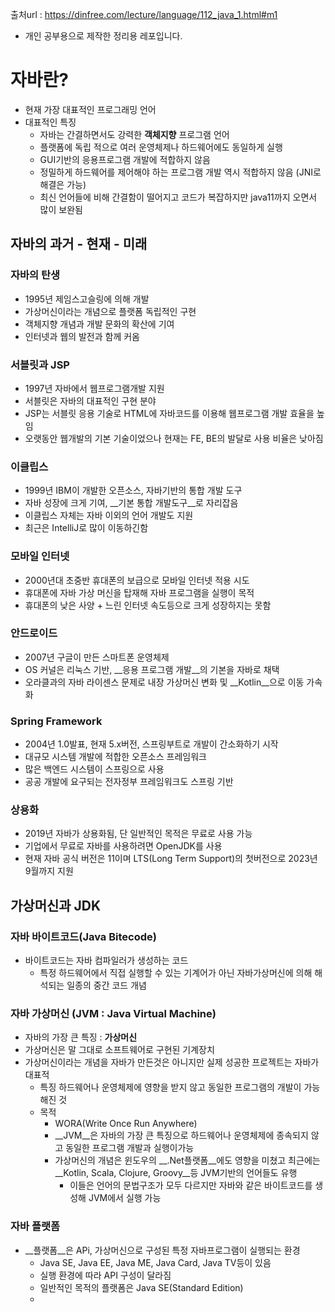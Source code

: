 출처url : https://dinfree.com/lecture/language/112_java_1.html#m1
- 개인 공부용으로 제작한 정리용 레포입니다.
# 자바란?
- 현재 가장 대표적인 프로그래밍 언어
- 대표적인 특징
    - 자바는 간결하면서도 강력한 __객체지향__ 프로그램 언어
    - 플랫폼에 독립 적으로 여러 운영체제나 하드웨어에도 동일하게 실행
    - GUI기반의 응용프로그램 개발에 적합하지 않음
    - 정밀하게 하드웨어를 제어해야 하는 프로그램 개발 역시 적합하지 않음
    (JNI로 해결은 가능)
    - 최신 언어들에 비해 간결함이 떨어지고 코드가 복잡하지만 java11까지 오면서 많이 보완됨

## 자바의 과거 - 현재 - 미래
### 자바의 탄생
- 1995년 제임스고슬링에 의해 개발
- 가상머신이라는 개념으로 플랫폼 독립적인 구현
- 객체지향 개념과 개발 문화의 확산에 기여
- 인터넷과 웹의 발전과 함께 커옴

### 서블릿과 JSP
- 1997년 자바에서 웹프로그램개발 지원
- 서블릿은 자바의 대표적인 구현 분야
- JSP는 서블릿 응용 기술로 HTML에 자바코드를 이용해 웹프로그램 개발 효율을 높임
- 오랫동안 웹개발의 기본 기술이었으나 현재는 FE, BE의 발달로 사용 비율은 낮아짐

### 이클립스
- 1999년 IBM이 개발한 오픈소스, 자바기반의 통합 개발 도구
- 자바 성장에 크게 기여, __기본 통합 개발도구__로 자리잡음
- 이클립스 자체는 자바 이외의 언어 개발도 지원
- 최근은 IntelliJ로 많이 이동하긴함

### 모바일 인터넷
- 2000년대 초중반 휴대폰의 보급으로 모바일 인터넷 적용 시도
- 휴대폰에 자바 가상 머신을 탑재해 자바 프로그램을 실행이 목적
- 휴대폰의 낮은 사양 + 느린 인터넷 속도등으로 크게 성장하지는 못함

### 안드로이드
- 2007년 구글이 만든 스마트폰 운영체제
- OS 커널은 리눅스 기반, __응용 프로그램 개발__의 기본을 자바로 채택
- 오라클과의 자바 라이센스 문제로 내장 가상머신 변화 및 __Kotlin__으로 이동 가속화

### Spring Framework
- 2004년 1.0발표, 현재 5.x버전, 스프링부트로 개발이 간소화하기 시작
- 대규모 시스템 개발에 적합한 오픈소스 프레임워크
- 많은 백엔드 시스템이 스프링으로 사용
- 공공 개발에 요구되는 전자정부 프레임워크도 스프링 기반

### 상용화
- 2019년 자바가 상용화됨, 단 일반적인 목적은 무료로 사용 가능
- 기업에서 무료로 자바를 사용하려면 OpenJDK를 사용
- 현재 자바 공식 버전은 11이며 LTS(Long Term Support)의 첫버전으로 2023년 9월까지 지원

## 가상머신과 JDK
### 자바 바이트코드(Java Bitecode)
- 바이트코드는 자바 컴파일러가 생성하는 코드
    - 특정 하드웨어에서 직접 실행할 수 있는 기계어가 아닌 자바가상머신에 의해 해석되는 일종의 중간 코드 개념

### 자바 가상머신 (JVM : Java Virtual Machine)
- 자바의 가장 큰 특징 : __가상머신__
- 가상머신은 말 그대로 소프트웨어로 구현된 기계장치
- 가상머신이라는 개념을 자바가 만든것은 아니지만 실제 성공한 프로젝트는 자바가 대표적
    - 특징
        하드웨어나 운영체제에 영향을 받지 않고 동일한 프로그램의 개발이 가능해진 것
    - 목적
        - WORA(Write Once Run Anywhere)
        - __JVM__은 자바의 가장 큰 특징으로 하드웨어나 운영체제에 종속되지 않고 동일한 프로그램 개발과 실행이가능
        - 가상머신의 개념은 윈도우의 __.Net플랫폼__에도 영향을 미쳤고 최근에는 __Kotlin, Scala, Clojure, Groovy__등 JVM기반의 언어들도 유행
            - 이들은 언어의 문법구조가 모두 다르지만 자바와 같은 바이트코드를 생성해 JVM에서 실행 가능

### 자바 플랫폼
- __플랫폼__은 APi, 가상머신으로 구성된 특정 자바프로그램이 실행되는 환경
    - Java SE, Java EE, Java ME, Java Card, Java TV등이 있음
    - 실행 환경에 따라 API 구성이 달라짐
    - 일반적인 목적의 플랫폼은 Java SE(Standard Edition)
    - 
